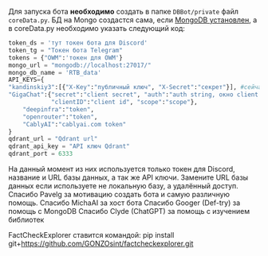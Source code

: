Для запуска бота **необходимо** создать в папке `DBBot/private` файл `coreData.py`. БД на Mongo создастся сама, если [MongoDB установлен](https://www.mongodb.com/), а в coreData.py необходимо указать следующий код:
```python
token_ds = 'тут токен бота для Discord'
token_tg = "Токен бота Telegram"
tokens = {"OWM":'токен для OWM'}
mongo_url = "mongodb://localhost:27017/"
mongo_db_name = 'RTB_data'
API_KEYS={
"kandinskiy3":[{"X-Key":"публичный ключ", "X-Secret":"секрет"}], #сейчас в боте используется 4 таких пары, если вдруг вы решили стырить этого бота, то вам в лицо кинет ошибку, если вы не оставите тут 4 ключа
"GigaChat":{"secret":"client secret", "auth":"auth string, окно client secret, строка 2",
            "clientID":"client id", "scope":"scope"},
    "deepinfra":"token",
    "openrouter":"token",
    "CablyAI":"cablyai.com token"
}
qdrant_url = "Qdrant url"
qdrant_api_key = "API ключ Qdrant"
qdrant_port = 6333
```
На данный момент из них используется только токен для Discord, название и URL базы данных, а так же API ключи. Замените URL базы данных если используете не локальную базу, а удалённый доступ.
Спасибо Pavelg за мотивацию создать бота и самую различную помощь.
Спасибо MichaAI за хост бота
Спасибо Googer (Def-try) за помощь с MongoDB
Спасибо Clyde (ChatGPT) за помощь с изучением библиотек

FactCheckExplorer ставится командой:
pip install git+https://github.com/GONZOsint/factcheckexplorer.git